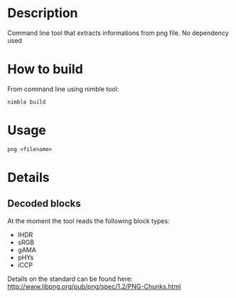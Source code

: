 # Description
Command line tool that extracts informations from png file. No dependency used

# How to build
From command line using nimble tool:
```shell
nimble build
```

# Usage

```shell
png <filename>
```

# Details
## Decoded blocks
At the moment the tool reads the following block types:

- IHDR
- sRGB
- gAMA
- pHYs
- iCCP

Details on the standard can be found here: http://www.libpng.org/pub/png/spec/1.2/PNG-Chunks.html